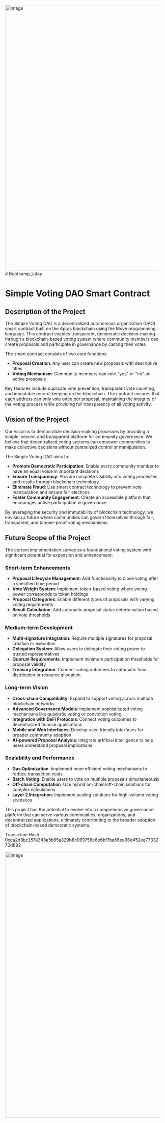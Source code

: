 <img width="1895" height="867" alt="image" src="https://github.com/user-attachments/assets/9648e315-cac3-4ed1-b868-1dfcb929ae59" /># Bootcamp_Uday
# Simple Voting DAO Smart Contract

## Description of the Project

The Simple Voting DAO is a decentralized autonomous organization (DAO) smart contract built on the Aptos blockchain using the Move programming language. This contract enables transparent, democratic decision-making through a blockchain-based voting system where community members can create proposals and participate in governance by casting their votes.

The smart contract consists of two core functions:
- **Proposal Creation**: Any user can create new proposals with descriptive titles
- **Voting Mechanism**: Community members can vote "yes" or "no" on active proposals

Key features include duplicate vote prevention, transparent vote counting, and immutable record-keeping on the blockchain. The contract ensures that each address can only vote once per proposal, maintaining the integrity of the voting process while providing full transparency of all voting activity.

## Vision of the Project

Our vision is to democratize decision-making processes by providing a simple, secure, and transparent platform for community governance. We believe that decentralized voting systems can empower communities to make collective decisions without centralized control or manipulation.

The Simple Voting DAO aims to:
- **Promote Democratic Participation**: Enable every community member to have an equal voice in important decisions
- **Ensure Transparency**: Provide complete visibility into voting processes and results through blockchain technology
- **Eliminate Fraud**: Use smart contract technology to prevent vote manipulation and ensure fair elections
- **Foster Community Engagement**: Create an accessible platform that encourages active participation in governance

By leveraging the security and immutability of blockchain technology, we envision a future where communities can govern themselves through fair, transparent, and tamper-proof voting mechanisms.

## Future Scope of the Project

The current implementation serves as a foundational voting system with significant potential for expansion and enhancement:

### Short-term Enhancements
- **Proposal Lifecycle Management**: Add functionality to close voting after a specified time period
- **Vote Weight System**: Implement token-based voting where voting power corresponds to token holdings
- **Proposal Categories**: Enable different types of proposals with varying voting requirements
- **Result Calculation**: Add automatic proposal status determination based on vote thresholds

### Medium-term Development
- **Multi-signature Integration**: Require multiple signatures for proposal creation or execution
- **Delegation System**: Allow users to delegate their voting power to trusted representatives
- **Quorum Requirements**: Implement minimum participation thresholds for proposal validity
- **Treasury Integration**: Connect voting outcomes to automatic fund distribution or resource allocation

### Long-term Vision
- **Cross-chain Compatibility**: Expand to support voting across multiple blockchain networks
- **Advanced Governance Models**: Implement sophisticated voting mechanisms like quadratic voting or conviction voting
- **Integration with DeFi Protocols**: Connect voting outcomes to decentralized finance applications
- **Mobile and Web Interfaces**: Develop user-friendly interfaces for broader community adoption
- **AI-powered Proposal Analysis**: Integrate artificial intelligence to help users understand proposal implications

### Scalability and Performance
- **Gas Optimization**: Implement more efficient voting mechanisms to reduce transaction costs
- **Batch Voting**: Enable users to vote on multiple proposals simultaneously
- **Off-chain Computation**: Use hybrid on-chain/off-chain solutions for complex calculations
- **Layer 2 Integration**: Implement scaling solutions for high-volume voting scenarios

This project has the potential to evolve into a comprehensive governance platform that can serve various communities, organizations, and decentralized applications, ultimately contributing to the broader adoption of blockchain-based democratic systems.


Transiction Hash : 0xca2d8bc257a343a5b95a329b8c099758c6e6bf7ba56ea96d452ee7733272d892


<img width="1897" height="866" alt="image" src="https://github.com/user-attachments/assets/4d97fb7e-668b-43d6-99b5-1179aae1cc4d" />
